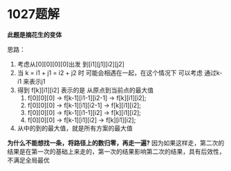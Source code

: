 # 1027题解

**此题是摘花生的变体**

思路：

1. 考虑从[0][0][0][0]出发 到[i1][j1][i2][j2]
2. 当 k = i1 + j1 = i2 + j2 时 可能会相遇在一起，在这个情况下 可以考虑 通过k-i1 来表示j1
3. 得到 f[k][i1][i2] 表示的是 从原点到当前点的最大值
	1. f[0][0][0] -> f[k-1][i1-1][i2-1] -> f[k][i1][i2];
	2. f[0][0][0] -> f[k-1][i1][i2-1] -> f[k][i1][i2];
	3. f[0][0][0] -> f[k-1][i1-1][i2] -> f[k][i1][i2];
	4. f[0][0][0] -> f[k-1][i1][i2] -> f[k][i1][i2];
4. 从中的到的最大值，就是所有方案的最大值

**为什么不能想找一条，将路径上的数归零，再走一遍?**
因为如果这样走，第二次的结果是在第一次的基础上来走的，第一次的结果影响第二次的结果，具有后效性，不满足全局最优
